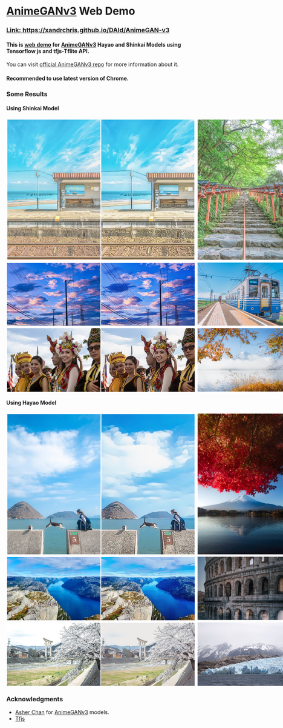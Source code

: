 # [AnimeGANv3](https://github.com/TachibanaYoshino/AnimeGANv3) Web Demo

### [Link: ](https://xandrchris.github.io/DAId/AnimeGAN-v3) https://xandrchris.github.io/DAId/AnimeGAN-v3
#### This is [web demo](https://xandrchris.github.io/DAId/AnimeGAN-v3) for [AnimeGANv3](https://github.com/TachibanaYoshino/AnimeGANv3) Hayao and Shinkai Models using Tensorflow js and tfjs-Tflite API.
You can visit [official AnimeGANv3 repo](https://github.com/TachibanaYoshino/AnimeGANv3) for more information about it.
#### Recommended to use latest version of Chrome.

### Some Results
#### Using Shinkai Model
<div style="display:flex;flex-direction:column;gap:4px;">
<div style="display:flex;gap:4px;">
<img src="Results/1(2).png" alt="Shinkai Result" width="500px">
<img src="Results/2(2).png" alt="Shinkai Result" width="500px">
</div>
<div style="display:flex;gap:4px;">
<img src="Results/3(3).png" alt="Shinkai Result" width="500px">
<img src="Results/3(2).png" alt="Shinkai Result" width="500px">
</div>
<div style="display:flex;gap:4px;">
<img src="Results/3(1).png" alt="Shinkai Result" width="500px">
<img src="Results/3(4).png" alt="Shinkai Result" width="500px">
</div>
</div>

#### Using Hayao Model
<div style="display:flex;flex-direction:column;gap:4px;">
<div style="display:flex;gap:4px;">
<img src="Results/4(1).png" alt="Shinkai Result" width="500px">
<img src="Results/4(2).png" alt="Shinkai Result" width="500px">
</div>
<div style="display:flex;gap:4px;">
<img src="Results/4(3).png" alt="Shinkai Result" width="500px">
<img src="Results/4(4).png" alt="Shinkai Result" width="500px">
</div>
<div style="display:flex;gap:4px;">
<img src="Results/4(5).png" alt="Shinkai Result" width="500px">
<img src="Results/4(6).png" alt="Shinkai Result" width="500px">
</div>
</div>

### Acknowledgments
- [Asher Chan](https://github.com/TachibanaYoshino) for [AnimeGANv3](https://github.com/TachibanaYoshino/AnimeGANv3) models.
- [Tfjs](https://tensorflow.org/js)

